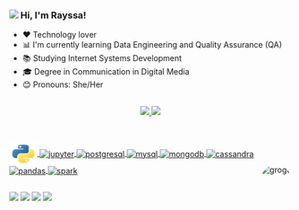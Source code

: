 ### <img src="https://i.pinimg.com/originals/17/07/46/17074670b1d2d663fe3521a03f40c37c.gif" width="60"> Hi, I'm Rayssa! 

 - :hearts: Technology lover 
 - :bar_chart: I'm currently learning Data Engineering and Quality Assurance (QA)
 - :books: Studying Internet Systems Development
 - :mortar_board: Degree in Communication in Digital Media
 - :blush: Pronouns: She/Her
  
## 

<div align="center">
  <a href="https://github.com/rayssawho">
  <img height="160em" src="https://github-readme-stats.vercel.app/api?username=rayssawho&show_icons=true&theme=dark&include_all_commits=true&count_private=false"/>
  <img height="160em" src="https://github-readme-stats.vercel.app/api/top-langs/?username=rayssawho&layout=compact&langs_count=7&theme=dark"/>
</div>

## 
                                                                             
<div align="left"style="display: inline_block"><br>
  <img align="center" alt="python" height="40" width="50" src="https://raw.githubusercontent.com/devicons/devicon/master/icons/python/python-original.svg">
  <img align="center" alt="jupyter" height="40" width="50" src="https://cdn.jsdelivr.net/gh/devicons/devicon/icons/jupyter/jupyter-original-wordmark.svg">
  <img align="center" alt="postgresql" height="40" width="50" src="https://cdn.jsdelivr.net/gh/devicons/devicon/icons/postgresql/postgresql-plain.svg">
  <img align="center" alt="mysql" height="40" width="50" src="https://cdn.jsdelivr.net/gh/devicons/devicon/icons/mysql/mysql-original.svg">
  <img align="center" alt="mongodb" height="40" width="50" src="https://cdn.jsdelivr.net/gh/devicons/devicon/icons/mongodb/mongodb-original.svg">
  <img align="center" alt="cassandra" height="40" width="50" src="https://upload.wikimedia.org/wikipedia/commons/1/1e/Apache-cassandra-icon.png">
  <img align="center" alt="pandas" height="40" width="50" src="https://cdn.jsdelivr.net/gh/devicons/devicon/icons/pandas/pandas-original.svg">
  <img align="center" alt="spark" height="30" width="60" src="https://upload.wikimedia.org/wikipedia/commons/thumb/f/f3/Apache_Spark_logo.svg/1200px-Apache_Spark_logo.svg.png">
  
  <img align="right" alt="grogu" height="250" style="border-radius:50px;" src="https://media0.giphy.com/media/wCDW0yf9gf77c9vIVZ/giphy.gif?cid=790b7611710f7e47de0198c6d3a8e44b869d2186f288e3ac&rid=giphy.gif&ct=s">
</div>

</div>
  
## 
  
 <div align="left"> 
  
 <a href="https://twitter.com/rayssawho" target="_blank"><img src="https://img.shields.io/badge/Twitter-1DA1F2?style=for-the-badge&logo=twitter&logoColor=white" target="_blank"></a>
 <a href="https://instagram.com/rayssarte" target="_blank"><img src="https://img.shields.io/badge/-Instagram-%23E4405F?style=for-the-badge&logo=instagram&logoColor=white" target="_blank"></a>
 <a href = "mailto:rayssarte@gmail.com"><img src="https://img.shields.io/badge/-Gmail-%23333?style=for-the-badge&logo=gmail&logoColor=white" target="_blank"></a>
 <a href="https://www.linkedin.com/in/rayssarte/" target="_blank"><img src="https://img.shields.io/badge/-LinkedIn-%230077B5?style=for-the-badge&logo=linkedin&logoColor=white" target="_blank"></a> 
 
</div>

